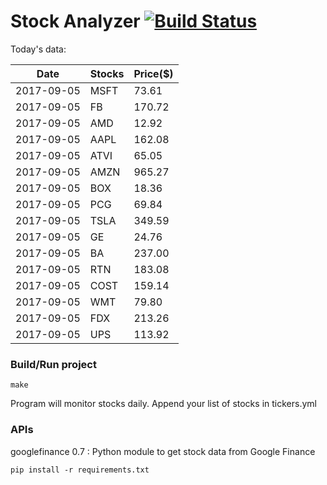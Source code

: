 # Stock Analyzer [![Build Status](https://travis-ci.org/ogoyal/StockAnalyzer.svg?branch=master)](https://travis-ci.org/ogoyal/StockAnalyzer)

Today's data:

| Date| Stocks| Price($) | 
| --- | --- | ---  | 
| 2017-09-05| MSFT| 73.61 | 
| 2017-09-05| FB| 170.72 | 
| 2017-09-05| AMD| 12.92 | 
| 2017-09-05| AAPL| 162.08 | 
| 2017-09-05| ATVI| 65.05 | 
| 2017-09-05| AMZN| 965.27 | 
| 2017-09-05| BOX| 18.36 | 
| 2017-09-05| PCG| 69.84 | 
| 2017-09-05| TSLA| 349.59 | 
| 2017-09-05| GE| 24.76 | 
| 2017-09-05| BA| 237.00 | 
| 2017-09-05| RTN| 183.08 | 
| 2017-09-05| COST| 159.14 | 
| 2017-09-05| WMT| 79.80 | 
| 2017-09-05| FDX| 213.26 | 
| 2017-09-05| UPS| 113.92 | 

### Build/Run project

```
make
```

Program will monitor stocks daily. Append your list of stocks in tickers.yml

### APIs
googlefinance 0.7 : Python module to get stock data from Google Finance

```
pip install -r requirements.txt
```

